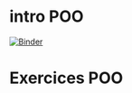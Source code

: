 # intro POO
[![Binder](https://mybinder.org/badge_logo.svg)](https://mybinder.org/v2/gh/fontainedeseaux/test_binder/HEAD?urlpath=%2Fnotebooks%2FPOO%2Fintro_poo.ipynb)

# Exercices POO




